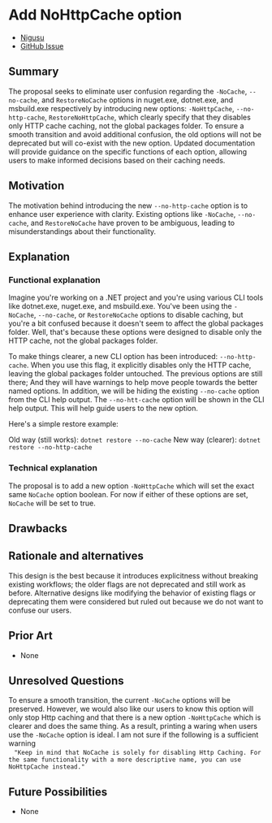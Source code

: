 # Add NoHttpCache option

- [Nigusu](https://github.com/Nigusu-Allehu)
- [GitHub Issue](https://github.com/NuGet/Home/issues/9180)

## Summary

<!-- One-paragraph description of the proposal. -->
The proposal seeks to eliminate user confusion regarding the `-NoCache`, `--no-cache`, and `RestoreNoCache` options in nuget.exe, dotnet.exe, and msbuild.exe respectively by introducing new options: `-NoHttpCache`, `--no-http-cache`, `RestoreNoHttpCache`, which clearly specify that they disables only HTTP cache caching, not the global packages folder. To ensure a smooth transition and avoid additional confusion, the old options will not be deprecated but will co-exist with the new option. Updated documentation will provide guidance on the specific functions of each option, allowing users to make informed decisions based on their caching needs.
## Motivation 

<!-- Why are we doing this? What pain points does this solve? What is the expected outcome? -->
The motivation behind introducing the new `--no-http-cache`  option is to enhance user experience with clarity. Existing options like `-NoCache`, `--no-cache`, and `RestoreNoCache` have proven to be ambiguous, leading to misunderstandings about their functionality. 

## Explanation

### Functional explanation

<!-- Explain the proposal as if it were already implemented and you're teaching it to another person. -->
<!-- Introduce new concepts, functional designs with real life examples, and low-fidelity mockups or  pseudocode to show how this proposal would look. -->
Imagine you're working on a .NET project and you're using various CLI tools like dotnet.exe, nuget.exe, and msbuild.exe. You've been using the `-NoCache`, `--no-cache`, or `RestoreNoCache` options to disable caching, but you're a bit confused because it doesn't seem to affect the global packages folder. Well, that's because these options were designed to disable only the HTTP cache, not the global packages folder.

To make things clearer, a new CLI option has been introduced: `--no-http-cache`. When you use this flag, it explicitly disables only the HTTP cache, leaving the global packages folder untouched. The previous options are still there; And they will have warnings to help move people towards the better named options. In addition, we will be hiding the existing `--no-cache` option from the CLI help output. The `--no-htt-cache` option will be shown in the CLI help output. This will help guide users to the new option.

Here's a simple restore example:

Old way (still works): `dotnet restore --no-cache`
New way (clearer): `dotnet restore --no-http-cache`
### Technical explanation

<!-- Explain the proposal in sufficient detail with implementation details, interaction models, and clarification of corner cases. -->
The proposal is to add a new option `-NoHttpCache` which will set the exact same `NoCache` option boolean. For now if either of these options are set, `NoCache` will be set to true.
## Drawbacks

<!-- Why should we not do this? -->

## Rationale and alternatives

<!-- Why is this the best design compared to other designs? -->
<!-- What other designs have been considered and why weren't they chosen? -->
<!-- What is the impact of not doing this? -->
This design is the best because it introduces explicitness without breaking existing workflows; the older flags are not deprecated and still work as before. Alternative designs like modifying the behavior of existing flags or deprecating them were considered but ruled out because we do not want to confuse our users. 

## Prior Art

<!-- What prior art, both good and bad are related to this proposal? -->
<!-- Do other features exist in other ecosystems and what experience have their community had? -->
<!-- What lessons from other communities can we learn from? -->
<!-- Are there any resources that are relevant to this proposal? -->
* None
## Unresolved Questions

<!-- What parts of the proposal do you expect to resolve before this gets accepted? -->
<!-- What parts of the proposal need to be resolved before the proposal is stabilized? -->
<!-- What related issues would you consider out of scope for this proposal but can be addressed in the future? -->
To ensure a smooth transition, the current `-NoCache` options will be preserved. However, we would also like our users to know this option will only stop Http caching and that there is a new option `-NoHttpCache` which is clearer and does the same thing. As a result, printing a waring when users use the `-NoCache` option is ideal. I am not sure if the following is a sufficient warning \
&ensp; `"Keep in mind that NoCache
 is solely for disabling Http Caching. For the same functionality with a more descriptive name, you can use NoHttpCache instead."` 

## Future Possibilities

<!-- What future possibilities can you think of that this proposal would help with? -->
* None